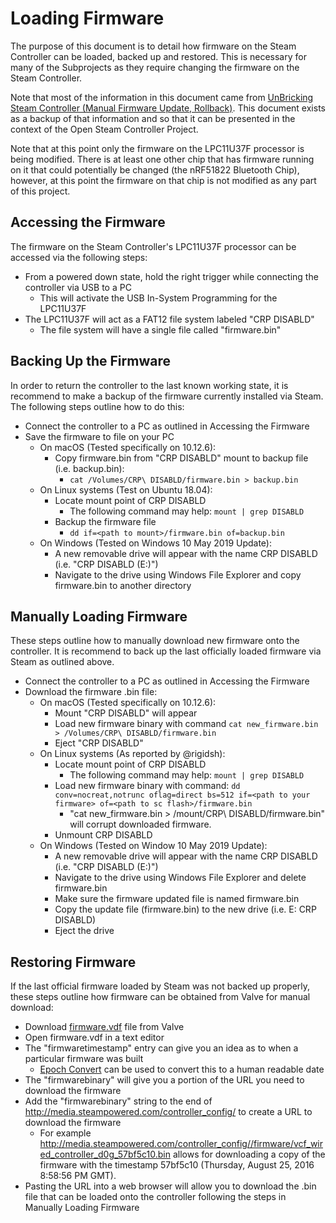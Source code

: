 # Loading Firmware

The purpose of this document is to detail how firmware on the Steam Controller
 can be loaded, backed up and restored. This is necessary for many of the
 Subprojects as they require changing the firmware on the Steam Controller.

Note that most of the information in this document came from 
 [UnBricking Steam Controller (Manual Firmware Update, Rollback)](https://steamcommunity.com/sharedfiles/filedetails/?id=572740074).
 This document exists as a backup of that information and so that it can 
 be presented in the context of the Open Steam Controller Project.


Note that at this point only the firmware on the LPC11U37F processor is being
 modified. There is at least one other chip that has firmware running on it
 that could potentially be changed (the nRF51822 Bluetooth Chip), however, at
 this point the firmware on that chip is not modified as any part of this 
 project.

## Accessing the Firmware

The firmware on the Steam Controller's LPC11U37F processor can be accessed via
 the following steps:

* From a powered down state, hold the right trigger while connecting the controller via USB to a PC
    * This will activate the USB In-System Programming for the LPC11U37F
* The LPC11U37F will act as a FAT12 file system labeled "CRP DISABLD"
    * The file system will have a single file called "firmware.bin"

## Backing Up the Firmware

In order to return the controller to the last known working state, it is 
 recommend to make a backup of the firmware currently installed via Steam. The
 following steps outline how to do this:

* Connect the controller to a PC as outlined in Accessing the Firmware
* Save the firmware to file on your PC
    * On macOS (Tested specifically on 10.12.6):
        * Copy firmware.bin from "CRP DISABLD" mount to backup file (i.e. backup.bin):
            * `cat /Volumes/CRP\ DISABLD/firmware.bin > backup.bin`
    * On Linux systems (Test on Ubuntu 18.04):
        * Locate mount point of CRP DISABLD
            * The following command may help: `mount | grep DISABLD`
        * Backup the firmware file
            * `dd if=<path to mount>/firmware.bin of=backup.bin`
    * On Windows (Tested on Windows 10 May 2019 Update):
        * A new removable drive will appear with the name CRP DISABLD (i.e. "CRP DISABLD (E:)")
        * Navigate to the drive using Windows File Explorer and copy firmware.bin to another directory

## Manually Loading Firmware

These steps outline how to manually download new firmware onto the controller.
 It is recommend to back up the last officially loaded firmware via Steam as
 outlined above. 

* Connect the controller to a PC as outlined in Accessing the Firmware
* Download the firmware .bin file:
    * On macOS (Tested specifically on 10.12.6):
        * Mount "CRP DISABLD" will appear
        * Load new firmware binary with command `cat new_firmware.bin > /Volumes/CRP\ DISABLD/firmware.bin`
        * Eject "CRP DISABLD"
    * On Linux systems (As reported by @rigidsh):
        * Locate mount point of CRP DISABLD
            * The following command may help: `mount | grep DISABLD`
        * Load new firmware binary with command: `dd conv=nocreat,notrunc oflag=direct bs=512 if=<path to your firmware> of=<path to sc flash>/firmware.bin`
            * "cat new_firmware.bin > /mount/CRP\ DISABLD/firmware.bin" will corrupt downloaded firmware.
        * Unmount CRP DISABLD
    * On Windows (Tested on Window 10 May 2019 Update):
        * A new removable drive will appear with the name CRP DISABLD (i.e. "CRP DISABLD (E:)")
        * Navigate to the drive using Windows File Explorer and delete firmware.bin
        * Make sure the firmware updated file is named firmware.bin
        * Copy the update file (firmware.bin) to the new drive (i.e. E: CRP DISABLD)
        * Eject the drive

## Restoring Firmware

If the last official firmware loaded by Steam was not backed up properly, these
 steps outline how firmware can be obtained from Valve for manual download:

* Download [firmware.vdf](http://media.steampowered.com/controller_config/firmware/firmware.vdf) file from Valve 
* Open firmware.vdf in a text editor
* The "firmwaretimestamp" entry can give you an idea as to when a particular firmware was built
    * [Epoch Convert](https://www.epochconverter.com/hex) can be used to convert this to a human readable date
* The "firmwarebinary" will give you a portion of the URL you need to download the firmware
* Add the "firmwarebinary" string to the end of http://media.steampowered.com/controller_config/ to create a URL to download the firmware
    * For example http://media.steampowered.com/controller_config//firmware/vcf_wired_controller_d0g_57bf5c10.bin allows for downloading a copy of the firmware with the timestamp 57bf5c10 (Thursday, August 25, 2016 8:58:56 PM GMT).
* Pasting the URL into a web browser will allow you to download the .bin file that can be loaded onto the controller following the steps in Manually Loading Firmware

